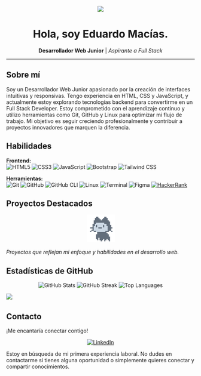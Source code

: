 <p align="center">
  <img src="https://media.giphy.com/media/WUlplcMpOCEmTGBtBW/giphy.gif" width="150"/>
</p>
<h1 align="center">Hola, soy Eduardo Macías.</h1>

<p align="center">
  <strong>Desarrollador Web Junior</strong> | <em>Aspirante a Full Stack</em>
</p>

---

## Sobre mí

Soy un Desarrollador Web Junior apasionado por la creación de interfaces intuitivas y responsivas. Tengo experiencia en HTML, CSS y JavaScript, y actualmente estoy explorando tecnologías backend para convertirme en un Full Stack Developer. Estoy comprometido con el aprendizaje continuo y utilizo herramientas como Git, GitHub y Linux para optimizar mi flujo de trabajo. Mi objetivo es seguir creciendo profesionalmente y contribuir a proyectos innovadores que marquen la diferencia.

## Habilidades

**Frontend:**  
![HTML5](https://img.shields.io/badge/html5-%23E34F26.svg?style=for-the-badge&logo=html5&logoColor=white)
![CSS3](https://img.shields.io/badge/css3-%231572B6.svg?style=for-the-badge&logo=css3&logoColor=white)
![JavaScript](https://img.shields.io/badge/javascript-%23323330.svg?style=for-the-badge&logo=javascript&logoColor=%23F7DF1E)
![Bootstrap](https://img.shields.io/badge/Bootstrap-%23563D7C.svg?style=for-the-badge&logo=bootstrap&logoColor=white)
![Tailwind CSS](https://img.shields.io/badge/tailwindcss-%2338B2AC.svg?style=for-the-badge&logo=tailwind-css&logoColor=white)

**Herramientas:**  
![Git](https://img.shields.io/badge/git-%23F05033.svg?style=for-the-badge&logo=git&logoColor=white)
![GitHub](https://img.shields.io/badge/github-%23121011.svg?style=for-the-badge&logo=github&logoColor=white)
![GitHub CLI](https://img.shields.io/badge/GitHub%20CLI-%23121011.svg?style=for-the-badge&logo=github&logoColor=white)
![Linux](https://img.shields.io/badge/Linux-FCC624?style=for-the-badge&logo=linux&logoColor=black)
![Terminal](https://img.shields.io/badge/Terminal-%234D4D4D.svg?style=for-the-badge&logo=gnu-bash&logoColor=white)
![Figma](https://img.shields.io/badge/figma-%23000000.svg?style=for-the-badge&logo=figma&logoColor=white)
[![HackerRank](https://img.shields.io/badge/HackerRank-2EC866?style=for-the-badge&logo=HackerRank&logoColor=white)](https://www.hackerrank.com/tu_usuario)

## Proyectos Destacados
<p align="center">
  <img src="./assets/mona-loading-dimmed-5da225352fd7.gif" width="75"/>
</p>

*Proyectos que reflejan mi enfoque y habilidades en el desarrollo web.*

<!-- Agrega aquí detalles y enlaces a tus proyectos -->

## Estadísticas de GitHub

<p align="center">
  <img src="https://github-readme-stats.vercel.app/api?username=herwingxtech&theme=algolia&hide_border=true&include_all_commits=true&count_private=true&show_icons=true&bg_color=1D242B&title_color=d1d7e0&icon_color=347d39&text_color=d1d7e0&ring_color=347d39&card_width=400&custom_title=%20" alt="GitHub Stats">
  <img src="https://github-readme-streak-stats.herokuapp.com/?user=herwingxtech&theme=algolia&hide_border=true&short_numbers=true&exclude_days=Sun&&background=1D242B&title_color=FAFAFA&fire=FF7800&ring=FF7800&card_width=400&stroke=FAFAFAc4&sideNums=347d39&currStreakLabel=d1d7e0&currStreakNum=FF7800&sideLabels=d1d7e0" alt="GitHub Streak">
  <img src="https://github-readme-stats.vercel.app/api/top-langs/?username=herwingxtech&theme=algolia&hide_border=true&layout=compact&bg_color=1D242B&title_color=d1d7e0&card_width=600&text_bold=true" alt="Top Languages">
</p>

<img src="https://github-readme-activity-graph.vercel.app/graph?username=herwingxtech&theme=react&bg_color=1D242B&title_color=d1d7e0&point=d1d7e0&hide_border=true&radius=8&line=347d39&color=d1d7e0&area_color=FAFAFAc4&area=true&custom_title=Contribution%20Graph%20🤖"/>

## Contacto

¡Me encantaría conectar contigo!

<p align="center">
  <a href="https://linkedin.com/in/herwingxtech" target="_blank">
    <img src="https://img.shields.io/badge/LinkedIn-%230077B5.svg?style=for-the-badge&logo=linkedin&logoColor=white" alt="LinkedIn">
  </a>
</p>

Estoy en búsqueda de mi primera experiencia laboral. No dudes en contactarme si tienes alguna oportunidad o simplemente quieres conectar y compartir conocimientos.
